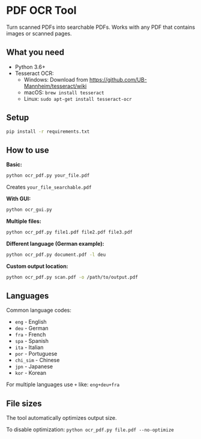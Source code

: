 # PDF OCR Tool

Turn scanned PDFs into searchable PDFs. Works with any PDF that contains images or scanned pages.

## What you need

- Python 3.6+
- Tesseract OCR:
  - Windows: Download from https://github.com/UB-Mannheim/tesseract/wiki
  - macOS: `brew install tesseract`
  - Linux: `sudo apt-get install tesseract-ocr`

## Setup

```bash
pip install -r requirements.txt
```

## How to use

**Basic:**
```bash
python ocr_pdf.py your_file.pdf
```
Creates `your_file_searchable.pdf`

**With GUI:**
```bash
python ocr_gui.py
```

**Multiple files:**
```bash
python ocr_pdf.py file1.pdf file2.pdf file3.pdf
```

**Different language (German example):**
```bash
python ocr_pdf.py document.pdf -l deu
```

**Custom output location:**
```bash
python ocr_pdf.py scan.pdf -o /path/to/output.pdf
```

## Languages

Common language codes:
- `eng` - English
- `deu` - German
- `fra` - French
- `spa` - Spanish
- `ita` - Italian
- `por` - Portuguese
- `chi_sim` - Chinese
- `jpn` - Japanese
- `kor` - Korean

For multiple languages use `+` like: `eng+deu+fra`

## File sizes

The tool automatically optimizes output size.

To disable optimization: `python ocr_pdf.py file.pdf --no-optimize`
